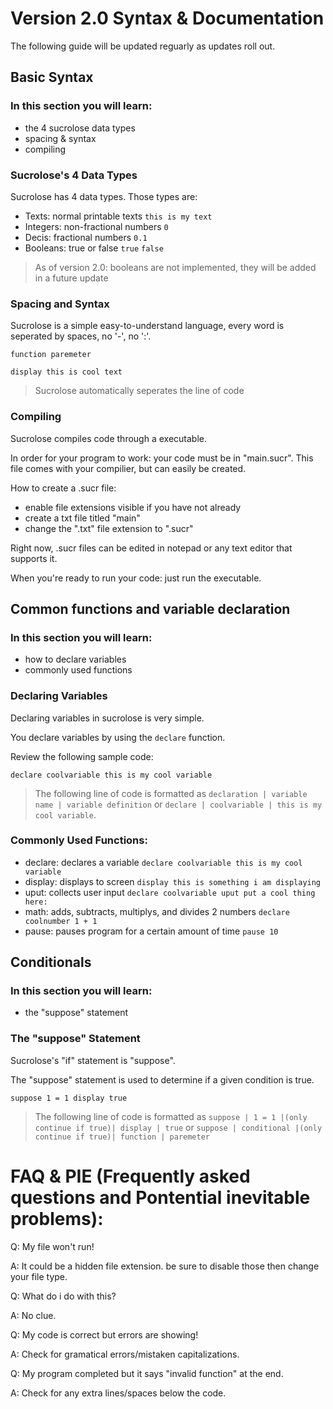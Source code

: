 # Version 2.0 Syntax & Documentation
The following guide will be updated reguarly as updates roll out.
## Basic Syntax
### In this section you will learn:
- the 4 sucrolose data types
- spacing & syntax
- compiling
### Sucrolose's 4 Data Types
Sucrolose has 4 data types. Those types are:

- Texts: normal printable texts ```this is my text```
- Integers: non-fractional numbers ```0```
- Decis: fractional numbers ```0.1```
- Booleans: true or false ```true``` ```false```
>As of version 2.0: booleans are not implemented, they will be added in a future update
### Spacing and Syntax
Sucrolose is a simple easy-to-understand language, every word is seperated by spaces, no '-', no ':'.

```function paremeter```

```display this is cool text```

>Sucrolose automatically seperates the line of code

### Compiling
Sucrolose compiles code through a executable.

In order for your program to work: your code must be in "main.sucr". This file comes with your compilier, but can easily be created.

How to create a .sucr file:
- enable file extensions visible if you have not already
- create a txt file titled "main"
- change the ".txt" file extension to ".sucr"

Right now, .sucr files can be edited in notepad or any text editor that supports it.

When you're ready to run your code: just run the executable.

## Common functions and variable declaration
### In this section you will learn:
- how to declare variables
- commonly used functions
### Declaring Variables
Declaring variables in sucrolose is very simple.

You declare variables by using the ```declare``` function.

Review the following sample code:

```declare coolvariable this is my cool variable```

>The following line of code is formatted as ```declaration | variable name | variable definition``` or ```declare | coolvariable | this is my cool variable```.

### Commonly Used Functions:
- declare: declares a variable ```declare coolvariable this is my cool variable```
- display: displays to screen ```display this is something i am displaying```
- uput: collects user input ``` declare coolvariable uput put a cool thing here: ```
- math: adds, subtracts, multiplys, and divides 2 numbers ```declare coolnumber 1 + 1```
- pause: pauses program for a certain amount of time ```pause 10```
## Conditionals
### In this section you will learn:
- the "suppose" statement
### The "suppose" Statement
Sucrolose's "if" statement is "suppose".

The "suppose" statement is used to determine if a given condition is true.

```suppose 1 = 1 display true```
>The following line of code is formatted as ```suppose | 1 = 1 |(only continue if true)| display | true``` or ```suppose | conditional |(only continue if true)| function | paremeter```

# FAQ & PIE (Frequently asked questions and Pontential inevitable problems):
Q: My file won't run!

A: It could be a hidden file extension. be sure to disable those then change your file type.

Q: What do i do with this?

A: No clue.

Q: My code is correct but errors are showing!

A: Check for gramatical errors/mistaken capitalizations.

Q: My program completed but it says "invalid function" at the end.

A: Check for any extra lines/spaces below the code.
